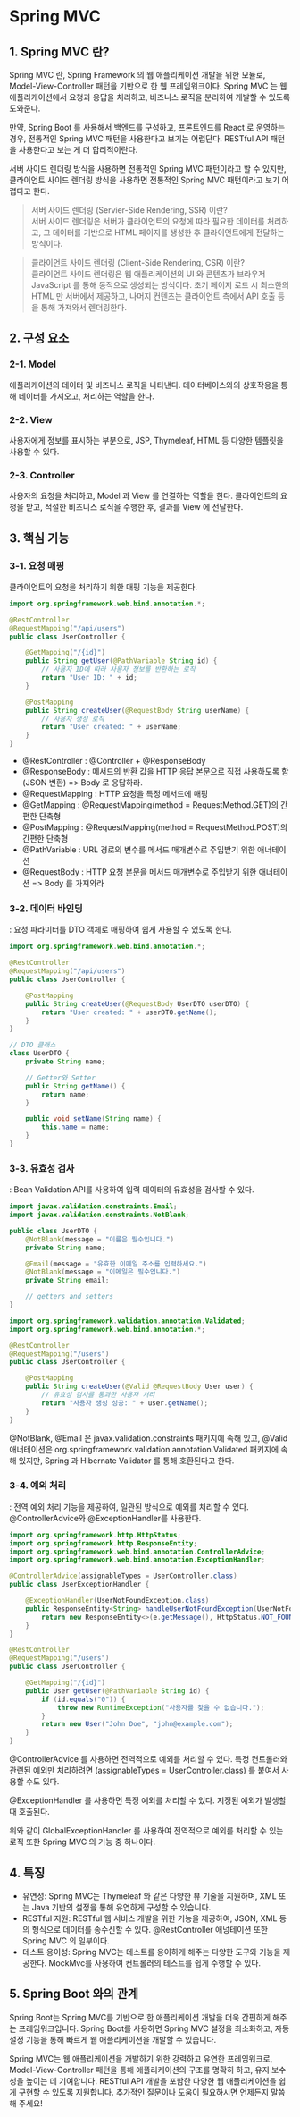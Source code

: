 # Spring MVC

## 1. Spring MVC 란?
Spring MVC 란, Spring Framework 의 웹 애플리케이션 개발을 위한 모듈로, Model-View-Controller 패턴을 기반으로 한 웹 프레임워크이다. Spring MVC 는 웹 애플리케이션에서 요청과 응답을 처리하고, 비즈니스 로직을 분리하여 개발할 수 있도록 도와준다.

만약, Spring Boot 를 사용해서 백엔드를 구성하고, 프론트엔드를 React 로 운영하는 경우, 전통적인 Spring MVC 패턴을 사용한다고 보기는 어렵단다. RESTful API 패턴을 사용한다고 보는 게 더 합리적이란다.

서버 사이드 렌더링 방식을 사용하면 전통적인 Spring MVC 패턴이라고 할 수 있지만, 클라이언트 사이드 렌더링 방식을 사용하면 전통적인 Spring MVC 패턴이라고 보기 어렵다고 한다.

> 서버 사이드 렌더링 (Servier-Side Rendering, SSR) 이란?</br>
서버 사이드 렌더링은 서버가 클라이언트의 요청에 따라 필요한 데이터를 처리하고, 그 데이터를 기반으로 HTML 페이지를 생성한 후 클라이언트에게 전달하는 방식이다.

> 클라이언트 사이드 렌더링 (Client-Side Rendering, CSR) 이란?<br>
클라이언트 사이드 렌더링은 웹 애플리케이션의 UI 와 콘텐츠가 브라우저 JavaScript 를 통해 동적으로 생성되는 방식이다. 초기 페이지 로드 시 최소한의 HTML 만 서버에서 제공하고, 나머지 컨텐츠는 클라이언트 측에서 API 호출 등을 통해 가져와서 렌더링한다.


## 2. 구성 요소
### 2-1. Model
애플리케이션의 데이터 및 비즈니스 로직을 나타낸다. 데이터베이스와의 상호작용을 통해 데이터를 가져오고, 처리하는 역할을 한다.

### 2-2. View
사용자에게 정보를 표시하는 부분으로, JSP, Thymeleaf, HTML 등 다양한 템플릿을 사용할 수 있다.

### 2-3. Controller
사용자의 요청을 처리하고, Model 과 View 를 연결하는 역할을 한다. 클라이언트의 요청을 받고, 적절한 비즈니스 로직을 수행한 후, 결과를 View 에 전달한다.

## 3. 핵심 기능
### 3-1. 요청 매핑
클라이언트의 요청을 처리하기 위한 매핑 기능을 제공한다.
```java
import org.springframework.web.bind.annotation.*;

@RestController
@RequestMapping("/api/users")
public class UserController {

    @GetMapping("/{id}")
    public String getUser(@PathVariable String id) {
        // 사용자 ID에 따라 사용자 정보를 반환하는 로직
        return "User ID: " + id;
    }

    @PostMapping
    public String createUser(@RequestBody String userName) {
        // 사용자 생성 로직
        return "User created: " + userName;
    }
}
```
- @RestController : @Controller + @ResponseBody
- @ResponseBody : 메서드의 반환 값을 HTTP 응답 본문으로 직접 사용하도록 함 (JSON 변환) => Body 로 응답하라.
- @RequestMapping : HTTP 요청을 특정 메서드에 매핑
- @GetMapping : @RequestMapping(method = RequestMethod.GET)의 간편한 단축형
- @PostMapping : @RequestMapping(method = RequestMethod.POST)의 간편한 단축형
- @PathVariable : URL 경로의 변수를 메서드 매개변수로 주입받기 위한 애너테이션
- @RequestBody : HTTP 요청 본문을 메서드 매개변수로 주입받기 위한 애너테이션 => Body 를 가져와라

### 3-2. 데이터 바인딩
: 요청 파라미터를 DTO 객체로 매핑하여 쉽게 사용할 수 있도록 한다.
```java
import org.springframework.web.bind.annotation.*;

@RestController
@RequestMapping("/api/users")
public class UserController {

    @PostMapping
    public String createUser(@RequestBody UserDTO userDTO) {
        return "User created: " + userDTO.getName();
    }
}
```

```java
// DTO 클래스
class UserDTO {
    private String name;

    // Getter와 Setter
    public String getName() {
        return name;
    }

    public void setName(String name) {
        this.name = name;
    }
}
```

### 3-3. 유효성 검사
: Bean Validation API를 사용하여 입력 데이터의 유효성을 검사할 수 있다.
```java
import javax.validation.constraints.Email;
import javax.validation.constraints.NotBlank;

public class UserDTO {
    @NotBlank(message = "이름은 필수입니다.")
    private String name;

    @Email(message = "유효한 이메일 주소를 입력하세요.")
    @NotBlank(message = "이메일은 필수입니다.")
    private String email;

    // getters and setters
}
```

```java
import org.springframework.validation.annotation.Validated;
import org.springframework.web.bind.annotation.*;

@RestController
@RequestMapping("/users")
public class UserController {

    @PostMapping
    public String createUser(@Valid @RequestBody User user) {
        // 유효성 검사를 통과한 사용자 처리
        return "사용자 생성 성공: " + user.getName();
    }
}
```

@NotBlank, @Email 은 javax.validation.constraints 패키지에 속해 있고, @Valid 애너테이션은 org.springframework.validation.annotation.Validated 패키지에 속해 있지만, Spring 과 Hibernate Validator 를 통해 호환된다고 한다.

### 3-4. 예외 처리
: 전역 예외 처리 기능을 제공하여, 일관된 방식으로 예외를 처리할 수 있다. @ControllerAdvice와 @ExceptionHandler를 사용한다.

```java
import org.springframework.http.HttpStatus;
import org.springframework.http.ResponseEntity;
import org.springframework.web.bind.annotation.ControllerAdvice;
import org.springframework.web.bind.annotation.ExceptionHandler;

@ControllerAdvice(assignableTypes = UserController.class)
public class UserExceptionHandler {

    @ExceptionHandler(UserNotFoundException.class)
    public ResponseEntity<String> handleUserNotFoundException(UserNotFoundException e) {
        return new ResponseEntity<>(e.getMessage(), HttpStatus.NOT_FOUND);
    }
}
```

```java
@RestController
@RequestMapping("/users")
public class UserController {

    @GetMapping("/{id}")
    public User getUser(@PathVariable String id) {
        if (id.equals("0")) {
            throw new RuntimeException("사용자를 찾을 수 없습니다.");
        }
        return new User("John Doe", "john@example.com");
    }
}
```

@ControllerAdvice 를 사용하면 전역적으로 예외를 처리할 수 있다. 특정 컨트롤러와 관련된 예외만 처리하려면 (assignableTypes = UserController.class) 를 붙여서 사용할 수도 있다.

@ExceptionHandler 를 사용하면 특정 예외를 처리할 수 있다. 지정된 예외가 발생할 때 호출된다.

위와 같이 GlobalExceptionHandler 를 사용하여 전역적으로 예외를 처리할 수 있는 로직 또한 Spring MVC 의 기능 중 하나이다.

## 4. 특징
- 유연성: Spring MVC는 Thymeleaf 와 같은 다양한 뷰 기술을 지원하며, XML 또는 Java 기반의 설정을 통해 유연하게 구성할 수 있습니다.
- RESTful 지원: RESTful 웹 서비스 개발을 위한 기능을 제공하여, JSON, XML 등의 형식으로 데이터를 송수신할 수 있다. @RestController 애넝테이션 또한 Spring MVC 의 일부이다.
- 테스트 용이성: Spring MVC는 테스트를 용이하게 해주는 다양한 도구와 기능을 제공한다. MockMvc를 사용하여 컨트롤러의 테스트를 쉽게 수행할 수 있다.

## 5. Spring Boot 와의 관계
Spring Boot는 Spring MVC를 기반으로 한 애플리케이션 개발을 더욱 간편하게 해주는 프레임워크입니다. Spring Boot를 사용하면 Spring MVC 설정을 최소화하고, 자동 설정 기능을 통해 빠르게 웹 애플리케이션을 개발할 수 있습니다.

Spring MVC는 웹 애플리케이션을 개발하기 위한 강력하고 유연한 프레임워크로, Model-View-Controller 패턴을 통해 애플리케이션의 구조를 명확히 하고, 유지 보수성을 높이는 데 기여합니다. RESTful API 개발을 포함한 다양한 웹 애플리케이션을 쉽게 구현할 수 있도록 지원합니다. 추가적인 질문이나 도움이 필요하시면 언제든지 말씀해 주세요!


